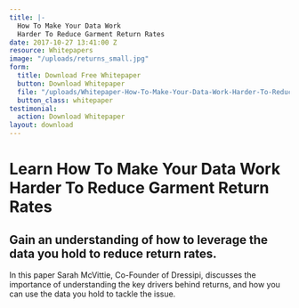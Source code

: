 ```yaml
---
title: |-
  How To Make Your Data Work
  Harder To Reduce Garment Return Rates
date: 2017-10-27 13:41:00 Z
resource: Whitepapers
image: "/uploads/returns_small.jpg"
form:
  title: Download Free Whitepaper
  button: Download Whitepaper
  file: "/uploads/Whitepaper-How-To-Make-Your-Data-Work-Harder-To-Reduce-Garment-Return-Rates.pdf"
  button_class: whitepaper
testimonial:
  action: Download Whitepaper
layout: download
---
```


# Learn How To Make Your Data Work Harder To Reduce Garment Return Rates

## Gain an understanding of how to leverage the data you hold to reduce return rates.

In this paper Sarah McVittie, Co-Founder of Dressipi, discusses the importance of understanding the key drivers behind returns, and how you can use the data you hold to tackle the issue.
